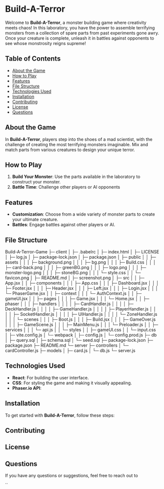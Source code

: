 # Build-A-Terror

Welcome to **Build-A-Terror**, a monster building game where creativity meets chaos! In this laboratory, you have the power to assemble terrifying monsters from a collection of spare parts from past experiments gone awry.
Once your creature is complete, unleash it in battles against opponents to see whose monstrosity reigns supreme!

## Table of Contents

- [About the Game](#about-the-game)
- [How to Play](#how-to-play)
- [Features](#features)
- [File Structure](#file-structure)
- [Technologies Used](#technologies-used)
- [Installation](#installation)
- [Contributing](#contributing)
- [License](#license)
- [Questions](#questions)

## About the Game

In **Build-A-Terror**, players step into the shoes of a mad scientist, with the challenge of creating the most terrifying monsters imaginable. Mix and match parts from various creatures to design your unique terror.

## How to Play

1. **Build Your Monster**: Use the parts available in the laboratory to construct your monster.
2. **Battle Time**: Challenge other players or AI opponents

## Features

- **Customization**: Choose from a wide variety of monster parts to create your ultimate creature.
- **Battles**: Engage battles against other players or AI.

## File Structure

Build-A-Terror-Game
├─ client
│  ├─ .babelrc
│  ├─ index.html
│  ├─ LICENSE
│  ├─ log.js
│  ├─ package-lock.json
│  ├─ package.json
│  ├─ public
│  │  ├─ assets
│  │  │  ├─ background.png
│  │  │  ├─ bg.png
│  │  │  ├─ Build.css
│  │  │  ├─ card-back.png
│  │  │  ├─ greenBG.png
│  │  │  ├─ logo.png
│  │  │  ├─ monster-logo.png
│  │  │  ├─ stoneBG.png
│  │  │  └─ style.css
│  │  └─ favicon.png
│  ├─ README.md
│  ├─ screenshot.png
│  ├─ src
│  │  ├─ App.jsx
│  │  ├─ components
│  │  │  ├─ App.css
│  │  │  ├─ Dashboard.jsx
│  │  │  ├─ Footer.jsx
│  │  │  ├─ Header.jsx
│  │  │  ├─ Left.jsx
│  │  │  ├─ Login.jsx
│  │  │  └─ PhaserGame.jsx
│  │  ├─ context
│  │  │  └─ AuthContext.js
│  │  ├─ gameUI.jsx
│  │  ├─ pages
│  │  │  ├─ Game.jsx
│  │  │  └─ Home.jsx
│  │  ├─ phaser
│  │  │  ├─ handlers
│  │  │  │  ├─ CardHandler.js
│  │  │  │  ├─ DeckHandler.js
│  │  │  │  ├─ GameHandler.js
│  │  │  │  ├─ PlayerHandler.js
│  │  │  │  ├─ SocketHandler.js
│  │  │  │  ├─ UIHandler.js
│  │  │  │  └─ ZoneHandler.js
│  │  │  └─ scenes
│  │  │     ├─ Boot.js
│  │  │     ├─ Build.jsx
│  │  │     ├─ GameOver.js
│  │  │     ├─ GameScene.js
│  │  │     ├─ MainMenu.js
│  │  │     └─ Preloader.js
│  │  ├─ services
│  │  │  └─ api.js
│  │  └─ styles
│  │     ├─ gameUI.css
│  │     └─ input.css
│  ├─ vite.config.js
│  └─ webpack
│     ├─ config.js
│     └─ config.prod.js
├─ db
│  ├─ query.sql
│  ├─ schema.sql
│  └─ seed.sql
├─ package-lock.json
├─ package.json
├─ README.md
└─ server
   ├─ controllers
   │  └─ cardController.js
   ├─ models
   │  ├─ card.js
   │  └─ db.js
   └─ server.js

## Technologies Used

- **React**: For building the user interface.
- **CSS**: For styling the game and making it visually appealing.
- **Phaser.io API**:

## Installation

To get started with **Build-A-Terror**, follow these steps:

## Contributing

## License

## Questions

If you have any questions or suggestions, feel free to reach out to

``
